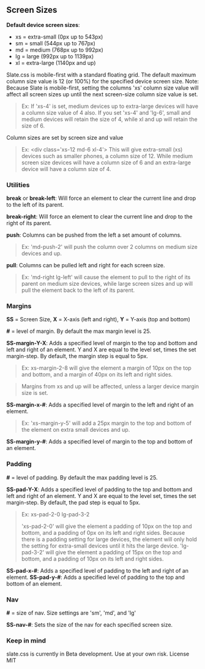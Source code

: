## Screen Sizes

**Default device screen sizes**:

- xs = extra-small (0px up to 543px)
- sm = small (544px up to 767px)
- md = medium (768px up to 992px)
- lg = large (992px up to 1139px)
- xl = extra-large (1140px and up)

Slate.css is mobile-first with a standard floating grid. The default maximum column size value is 12 (or 100%) for the specified device screen size.
Note: Because Slate is mobile-first, setting the columns 'xs' column size value will affect all screen sizes up until the next screen-size column size value is set.

> Ex: If 'xs-4' is set, medium devices up to extra-large devices will have a column size value of 4 also. If you set 'xs-4' and 'lg-6', small and medium devices will retain the size of 4, while xl and up will retain the size of 6.

Column sizes are set by screen size and value

> Ex: &lt;div class='xs-12 md-6 xl-4'&gt;
This will give extra-small (xs) devices such as smaller phones, a column size of 12. While medium screen size devices will have a column size of 6 and an extra-large device will have a column size of 4.

### Utilities

**break** or **break-left**: Will force an element to clear the current line and drop to the left of its parent.

**break-right**: Will force an element to clear the current line and drop to the right of its parent.

**push**: Columns can be pushed from the left a set amount of columns.

> Ex: 'md-push-2' will push the column over 2 columns on medium size devices and up.

**pull**: Columns can be pulled left and right for each screen size.

> Ex: 'md-right lg-left' will cause the element to pull to the right of its parent on medium size devices, while large screen sizes and up will pull the element back to the left of its parent.

### Margins

**SS** = Screen Size, **X** = X-axis (left and right), **Y** = Y-axis (top and bottom)

**\#** = level of margin. By default the max margin level is 25.

**SS-margin-Y-X**: Adds a specified level of margin to the top and bottom and left and right of an element. Y and X are equal to the level set, times the set margin-step. By default, the margin step is equal to 5px.

> Ex: xs-margin-2-8 will give the element a margin of 10px on the top and bottom, and a margin of 40px on its left and right sides.

> Margins from xs and up will be affected, unless a larger device margin size is set.

**SS-margin-x-#**: Adds a specified level of margin to the left and right of an element.

> Ex: 'xs-margin-y-5' will add a 25px margin to the top and bottom of the element on extra small devices and up.

**SS-margin-y-#**: Adds a specified level of margin to the top and bottom of an element.

### Padding

**\#** = level of padding. By default the max padding level is 25.

**SS-pad-Y-X**: Adds a specified level of padding to the top and bottom and left and right of an element. Y and X are equal to the level set, times the set margin-step. By default, the pad step is equal to 5px.

> Ex: xs-pad-2-0 lg-pad-3-2</p>
> 'xs-pad-2-0' will give the element a padding of 10px on the top and bottom, and a padding of 0px on its left and right sides. Because there is a padding setting for large devices, the element will only hold the setting for extra-small devices until it hits the large device.
> 'lg-pad-3-2' will give the element a padding of 15px on the top and bottom, and a padding of 10px on its left and right sides.

**SS-pad-x-#**: Adds a specified level of padding to the left and right of an element.
**SS-pad-y-#**: Adds a specified level of padding to the top and bottom of an element.

### Nav

**\#** = size of nav. Size settings are 'sm', 'md', and 'lg'</p>

**SS-nav-#**: Sets the size of the nav for each specified screen size.</p>

### Keep in mind

slate.css is currently in Beta development. Use at your own risk.
License MIT
